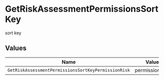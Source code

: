 # GetRiskAssessmentPermissionsSortKey

sort key


## Values

| Name                                                | Value                                               |
| --------------------------------------------------- | --------------------------------------------------- |
| `GetRiskAssessmentPermissionsSortKeyPermissionRisk` | permissionRisk                                      |